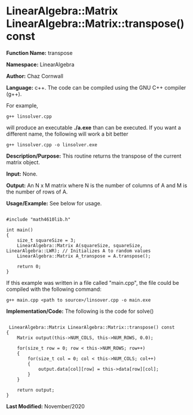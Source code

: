 # LinearAlgebra::Matrix LinearAlgebra::Matrix::transpose() const

**Function Name:**           transpose

**Namespace:**               LinearAlgebra

**Author:** Chaz Cornwall

**Language:** c++. The code can be compiled using the GNU C++ compiler (g++).

For example,

    g++ linsolver.cpp 

will produce an executable **./a.exe** than can be executed. If you want a different name, the following will work a bit
better

    g++ linsolver.cpp -o linsolver.exe

**Description/Purpose:** This routine returns the transpose of the current matrix object.

**Input:** None.

**Output:** An N x M matrix where N is the number of columns of A and M is the number of rows of A.

**Usage/Example:** See below for usage.

<pre><code> 
#include "math4610lib.h" 

int main()
{
    size_t squareSize = 3;
    LinearAlgebra::Matrix A(squareSize, squareSize, LinearAlgebra::LWR); // Initializes A to random values
    LinearAlgebra::Matrix A_transpose = A.transpose();
    
    return 0;
}
</pre></code>

If this example was written in a file called "main.cpp", the file could be compiled with the following command:

    g++ main.cpp <path to source>/linsover.cpp -o main.exe

**Implementation/Code:** The following is the code for solve()

<pre><code>
 LinearAlgebra::Matrix LinearAlgebra::Matrix::transpose() const
{
    Matrix output(this->NUM_COLS, this->NUM_ROWS, 0.0);

    for(size_t row = 0; row < this->NUM_ROWS; row++)
    {
        for(size_t col = 0; col < this->NUM_COLS; col++)
        {
            output.data[col][row] = this->data[row][col];
        }
    }

    return output;
}
</pre></code>

**Last Modified:** November/2020
